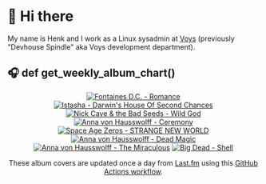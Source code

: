 # 👋 Hi there

My name is Henk and I work as a Linux sysadmin at <a href="https://www.voys.co/about/">Voys</a> (previously "Devhouse Spindle" aka Voys development department).

## 🎧 def get_weekly_album_chart()
<!-- lastfm -->
<p align="center"><a href="https://www.last.fm/music/Fontaines+D.C./Romance"><img src="https://lastfm.freetls.fastly.net/i/u/64s/4f4ae1fdc6b81d93c41c0054d596ccf0.png" title="Fontaines D.C. - Romance"></a> <a href="https://www.last.fm/music/Istasha/Darwin%27s+House+Of+Second+Chances"><img src="https://lastfm.freetls.fastly.net/i/u/64s/a77007964867e698e7f20ec2bb6bee46.jpg" title="Istasha - Darwin's House Of Second Chances"></a> <a href="https://www.last.fm/music/Nick+Cave+&+the+Bad+Seeds/Wild+God"><img src="https://lastfm.freetls.fastly.net/i/u/64s/e467074cb12b06b89a385737f8d5745e.jpg" title="Nick Cave & the Bad Seeds - Wild God"></a> <a href="https://www.last.fm/music/Anna+von+Hausswolff/Ceremony"><img src="https://lastfm.freetls.fastly.net/i/u/64s/68557a089f74462083d76ab28e06815a.jpg" title="Anna von Hausswolff - Ceremony"></a> <a href="https://www.last.fm/music/Space+Age+Zeros/STRANGE+NEW+WORLD"><img src="https://lastfm.freetls.fastly.net/i/u/64s/766b9da30068e55b3a0add3862c4cc0f.jpg" title="Space Age Zeros - STRANGE NEW WORLD"></a> <a href="https://www.last.fm/music/Anna+von+Hausswolff/Dead+Magic"><img src="https://lastfm.freetls.fastly.net/i/u/64s/f5861bee000ab118ecfeebc5d1f90fc8.jpg" title="Anna von Hausswolff - Dead Magic"></a> <a href="https://www.last.fm/music/Anna+von+Hausswolff/The+Miraculous"><img src="https://lastfm.freetls.fastly.net/i/u/64s/81a997f5f8166c8d517ebb7524bf68ea.jpg" title="Anna von Hausswolff - The Miraculous"></a> <a href="https://www.last.fm/music/Big+Dead/Shell"><img src="https://lastfm.freetls.fastly.net/i/u/64s/ca2ad61f0bd9a80808645fc8a537e17f.jpg" title="Big Dead - Shell"></a> </p>

<p align="center">These album covers are updated once a day from <a href="https://www.last.fm/user/hbokh">Last.fm</a> using this <a href="https://github.com/marketplace/actions/lastfm-to-markdown">GitHub Actions workflow</a>.</p>
